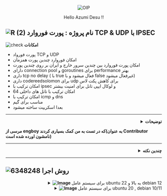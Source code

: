 

<p align="center">
  <img src="https://github.com/Azumi67/PortforwardSec/assets/119934376/8993e9dc-6b78-4543-850c-6c5e6dcc9843" alt="OIP">
</p>
<div align="center">

Hello Azumi Desu !!

</div>

![R (2)](https://github.com/Azumi67/PrivateIP-Tunnel/assets/119934376/a064577c-9302-4f43-b3bf-3d4f84245a6f)
نام پروژه : پورت فوروارد TCP & UDP با IPSEC
---------------------------------------------------------------

![check](https://github.com/Azumi67/PrivateIP-Tunnel/assets/119934376/13de8d36-dcfe-498b-9d99-440049c0cf14)
**امکانات**
- پورت فورواد TCP و UDP
- امکان فوروارد چندین پورت همزمان
- امکان پورت فوروارد بین چندین سرور خارج و ایران بر روی چندین پورت
- دارای connection pool و goroutines برای performance بهتر
- داری tcp no delay ( با true فعال میشود و با false غیرفعال میشود)
- داری codereedsolomon برای udp برای کاهش پکت لاس
- امکان ترکیب با ipsec و لوکال ایپی تانل برای امنیت بیشتر
- امکان ترکیب با تانل های داخلی 64
- امکان ترکیب با icmp و dns
- مناسب برای گیم 
- بعدا اسکریپت ساخته میشود
-----------------------

 <div align="right">
  <details>
    <summary><strong>توضیحات</strong></summary>
  
------------------------------------ 
 <div align="right">
   
- این برنامه برای یادگیری بیشتر و ipsec نوشته شده است و این برنامه در طی زمان، بهبود میابد. اگر دوست داشتید استفاده کنید
- در حال حاضر من از این برنامه برای گیم آنلاین هم استفاده میکنم.
- اسکریپت هم برایش میسازم.
- هم چنین udp با استفاده از سوکت و buffer size و codereedsolomon اضافه شده است.
- به udp، کانکشن پول و goroutines برای performance بهتر اضافه شد.
- تنها برای UDP نیاز است که سوکت نصب شده باشد و برای TCP نیازی نیست.
- در udp از reedsolomon برای کاهش پکت لاس استفاده شده که به عبارتی از two data shards and two parity shards استفاده شده است
- از هدر استفاده نکنید چون شاید مشکل دار شوید. در هر صورت برای گیم به هدر نیازی ندارم. بعدا به این پروژه xray core را در صورت امکان اضافه میکنم .
- اگر با ایپی 4 جواب نگرفتید ، با ایپی 6 native یا لوکال تست نمایید. من خودم شخصا با همشون جواب گرفتم
- این پورت فوروارد با لوکال و ipsec استفاده خواهد شد(برای امنیت بیشتر)
- این پورت فوروارد بعدا با تانل داخلی هم ترکیب خواهد شد
- به این برنامه tcp no delay هم برای پینگ بهتر اضافه شد. بافر سایز هم توسط کامند لاین، قابل تغییر میباشد و همچنین از تعداد goroutines 100 برای performance استفاده میکند
- بعدا این پروژه اپدیت خواهد شد و برای ترکیب با پروژه های دیگر،‌ feature های جدید در صورت نیاز اضافه خواهد شد.
- اگر‌ از این پروژه استفاده کردید و مشکلی دیدید میتوانید در قسمت issues یا ایمیل به اطلاع من برسانید
  </details>
</div>

**مرسی از engboy که در تست به من کمک بسیاری کردند(به عنوان Contributor نامشون اورده شده است)**

---------------------
<div align="right">
  <details>
    <summary><strong>چندین نکته</strong></summary>
    
  ------------------------------------ 
   <div align="right">

- اگر به هر دلیلی udp در سرور شما لیمیت بود، از geneve و ایپی 4 یا ایپی 6 استفاده نمایید.
- اگر باز هم لیمیت سرور ایران شما زیاد بود ، به صورت kcp و tcp برای گیم استفاده نمایید.
- برای tcp نیازی به نصب هیچ پروگرامی ندارید و فقط udp از پایه سوکت استفاده میکند.
- امکانش هست که در سرور شما، بعضی از روش های لوکال بسته یا لیمیت شده باشد (فرقی بین اسکریپت با manual نیست)،‌پس بهتره از روش های جایگزین استفاده کنید و بعد پورت فوروارد انجام دهید.
  </details>
</div>

------------------------------------ 
  ![6348248](https://github.com/Azumi67/PrivateIP-Tunnel/assets/119934376/398f8b07-65be-472e-9821-631f7b70f783)
**روش اجرا**
-

 <div align="right">
  <details>
    <summary><strong><img src="https://github.com/Azumi67/Rathole_reverseTunnel/assets/119934376/fcbbdc62-2de5-48aa-bbdd-e323e96a62b5" alt="Image"> </strong>برای سیستم عامل ubuntu 22 به بالا و debian 12</summary>
  
------------------------------------ 

 **برای استفاده از گو، پکیج گو را اول نصب کنید.(میتونید از اسکریپت پروژه های گو من برای نصب استفاده نمایید)**

 <div align="left">
   
  ```
  apt update -y
  apt install wget -y
  apt install unzip -y
  wget https://github.com/Azumi67/PortforwardSec/releases/download/v1.0.1/azumi.zip
  unzip azumi.zip -d /root/portforward
  cd portforward
  chmod +x azuminodelay
  chmod +x azumi4
  chmod +x azumi6
  ./azumi6 --install
  for tcp ipv4 : ./azuminodelay iranip 5051 kharejip 5051 tcp true 65535
  for tcp ipv6 : ./azuminodelay :: 5051 kharejipv6 5051 tcp true 65535
  for udp ipv4 : ./azumi4 --iranPort 5051 --remoteIP kharejipv4 --remotePort 5051 --bufferSize 65507
  for udp ipv6 : /azumi6 --iranPort 5051 --remoteIP kharejipv6 --remotePort 5051 --bufferSize 65507
  
  ```

 <div align="right">
  - برای مولتی باید چندین سرویس با همین دستورات بسازید

  **نحوه ساختن سرویس**
 <div align="left">
   
```
nano /etc/systemd/system/azumi.service
## put this config inside [ This is a sample]##

[Unit]
Description=Azumi Service
After=network.target

[Service]
Type=simple
Restart=always    
RestartSec=5s
LimitNOFILE=1048576
ExecStart=/root/portforward/azumi4 --iranPort 1180 --remoteIP 80.200.1.1 --remotePort 1180 --bufferSize 65507

[Install]
WantedBy=multi-user.target
##### do not copy this ###
chmod u+x /etc/systemd/system/azumi.service
systemctl enable /etc/systemd/system/azumi.service
systemctl start azumi.service
 ```

  </details>
</div>
 <div align="right">
  <details>
    <summary><strong><img src="https://github.com/Azumi67/Rathole_reverseTunnel/assets/119934376/fcbbdc62-2de5-48aa-bbdd-e323e96a62b5" alt="Image"> </strong>برای سیستم عامل ubuntu 20 , debian 10/11</summary>

 <div align="left">
   
```
install go package
sudo apt-get install git-all
git clone https://github.com/Azumi67/PortforwardSec
cd PortforwardSec
go clean -modcache
go mod tidy
go get github.com/Azumi67/PortforwardSec/tcp
go get github.com/Azumi67/PortforwardSec/nodelay
go get github.com/Azumi67/PortforwardSec/udp4
go get github.com/Azumi67/PortforwardSec/udp6
go get github.com/klauspost/reedsolomon
go run azumi4.go --install or go run azumi6.go --install [For UDP only]
[TCP] : go run azumi.go ip-iran port-iran ip-kharej port-kharej tcp
[TCP & No delay] : go run azuminodelay.go ip-iran port-iran ip-kharej port-kharej tcp true/false buffersize
[UDP4] : go run azumi4.go --iranPort portiran --remoteIP ipkharej --remotePort portkharej --bufferSize 65507
[UDP6] : go run azumi6.go --iranPort portiran --remoteIP ipkharej --remotePort portkharej --bufferSize 65507

=======

**Note** : example for upgrade : go get -u github.com/Azumi67/PortforwardSec/udp4

=======

TCP Example :

example IPV4 : go run azumi.go 1.1.1.1 5050 1.1.1.2 5050 tcp

example IPV6 : go run azumi.go :: 5050 2002::db8:1 5050 tcp

=======

TCP No delay Example :

example IPV4 : go run azuminodelay.go 100.100.100.100 5050 200.200.200.200 5050 tcp true 65535

example IPV6 : go run azuminodelay.go :: 5050 2002::db8:1 5050 tcp true 65535

=======

UDP Example 

example IPV4 : go run azumi4.go --iranPort 5051 --remoteIP 200.100.20.100 --remotePort 5051 --bufferSize 65507

example IPV6 : go run azumi6.go --iranPort 5051 --remoteIP 2002::db8:1 --remotePort 5051 --bufferSize 65507
```
 <div align="right">
- برای مولتی پورت باید سرویس جداگانه برای هر پورت بسازید 


  **نحوه ساختن سرویس**
 <div align="left">
   
```
nano /etc/systemd/system/azumi.service
## put this config inside [ This is a sample]##

[Unit]
Description=Azumi Service
After=network.target

[Service]
Type=simple
Restart=always    
RestartSec=5s
LimitNOFILE=1048576
ExecStart=/root/PortforwardSec/azumi4.go --iranPort 1180 --remoteIP 80.200.1.1 --remotePort 1180 --bufferSize 65507

[Install]
WantedBy=multi-user.target
##### do not copy this ###
chmod u+x /etc/systemd/system/azumi.service
systemctl enable /etc/systemd/system/azumi.service
systemctl start azumi.service
 ```

  </details>
</div>

